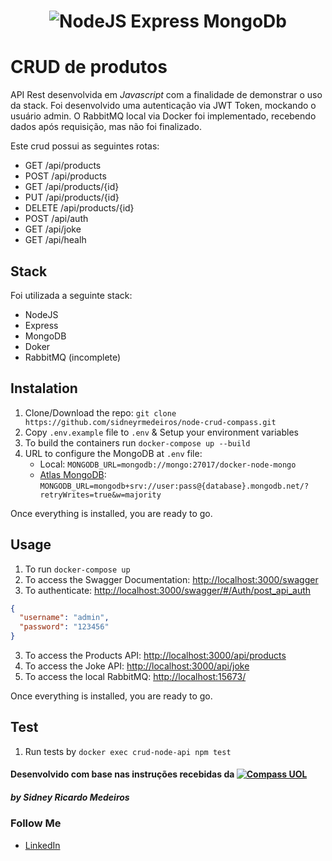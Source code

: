<h1 align="center"><img src="https://media.licdn.com/dms/image/C5612AQFmR3vLJ2KUOg/article-cover_image-shrink_423_752/0/1589725992975?e=1699488000&v=beta&t=dQ_dRrx3KPROx1ZCoRkjJu01g7k9vCqsSe9ot3BWhyU" alt="NodeJS Express MongoDb"></h1>

# CRUD de produtos

API Rest desenvolvida em *Javascript* com a finalidade de demonstrar o uso da stack. 
Foi desenvolvido uma autenticação via JWT Token, mockando o usuário admin.
O RabbitMQ local via Docker foi implementado, recebendo dados após requisição, mas não foi finalizado.

Este crud possui as seguintes rotas:

- GET /api/products
- POST /api/products
- GET /api/products/{id}
- PUT /api/products/{id}
- DELETE /api/products/{id}
- POST /api/auth
- GET /api/joke
- GET /api/healh

## Stack
Foi utilizada a seguinte stack:

- NodeJS
- Express
- MongoDB
- Doker
- RabbitMQ (incomplete)

## Instalation

1. Clone/Download the repo: `git clone https://github.com/sidneyrmedeiros/node-crud-compass.git`
2. Copy `.env.example` file to `.env` & Setup your environment variables
3. To build the containers run `docker-compose up --build`
4. URL to configure the MongoDB at `.env` file:
    - Local: `MONGODB_URL=mongodb://mongo:27017/docker-node-mongo`
    - [Atlas MongoDB](https://cloud.mongodb.com/): `MONGODB_URL=mongodb+srv://user:pass@{database}.mongodb.net/?retryWrites=true&w=majority`

Once everything is installed, you are ready to go.

## Usage

1. To run `docker-compose up`
2. To access the Swagger Documentation: [http://localhost:3000/swagger](http://localhost:3000/swagger)
2. To authenticate: [http://localhost:3000/swagger/#/Auth/post_api_auth](http://localhost:3000/swagger/#/Auth/post_api_auth)
```json
{
  "username": "admin",
  "password": "123456"
}
```
3. To access the Products API: [http://localhost:3000/api/products](http://localhost:3000/api/products)
4. To access the Joke API: [http://localhost:3000/api/joke](http://localhost:3000/api/joke)
5. To access the local RabbitMQ: [http://localhost:15673/](http://localhost:15673/)

Once everything is installed, you are ready to go.
## Test

1. Run tests by `docker exec crud-node-api npm test`

#### Desenvolvido com base nas instruções recebidas da  [<img src="https://compass.uol/etc.clientlibs/compass/clientlibs/clientlib-react/resources/static/media/logo.d35fe3b1.svg" alt="Compass UOL">](https://compass.uol/) 

##### by Sidney Ricardo Medeiros

### Follow Me

- [LinkedIn](https://www.linkedin.com/in/sidney-ricardo-medeiros/)


